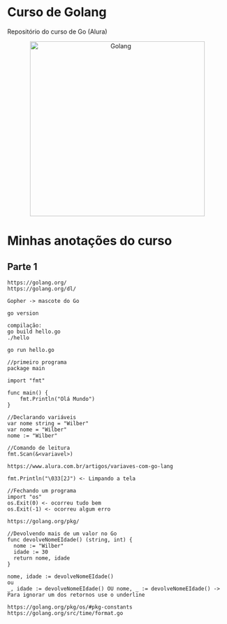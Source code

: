 # Curso de Golang
Repositório do curso de Go (Alura)

<p align="center">
  <a href="https://golang.org/">
    <img
      alt="Golang"
      src="https://blog.remontti.com.br/wp-content/uploads/2019/10/Golang.png"
      width="400"
    />
  </a>
</p>

# Minhas anotações do curso
## Parte 1

    https://golang.org/ 
    https://golang.org/dl/

    Gopher -> mascote do Go

    go version

    compilação:
    go build hello.go
    ./hello

    go run hello.go

    //primeiro programa
    package main

    import "fmt"

    func main() {
	    fmt.Println("Olá Mundo")
    }

    //Declarando variáveis
    var nome string = "Wilber"
    var nome = "Wilber"
    nome := "Wilber"

    //Comando de leitura
    fmt.Scan(&<variavel>)

    https://www.alura.com.br/artigos/variaves-com-go-lang

    fmt.Println("\033[2J") <- Limpando a tela

    //Fechando um programa
    import "os"
    os.Exit(0) <- ocorreu tudo bem
    os.Exit(-1) <- ocorreu algum erro

    https://golang.org/pkg/

    //Devolvendo mais de um valor no Go
    func devolveNomeEIdade() (string, int) {
      nome := "Wilber"
      idade := 30
      return nome, idade
    }

    nome, idade := devolveNomeEIdade()
    ou
    _, idade := devolveNomeEIdade() OU nome, _ := devolveNomeEIdade() -> Para ignorar um dos retornos use o underline

    https://golang.org/pkg/os/#pkg-constants
    https://golang.org/src/time/format.go

